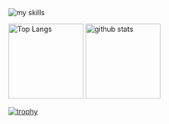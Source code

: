 <!-- ### Hi there 👋 -->

<!--
**KK56ken/KK56ken** is a ✨ _special_ ✨ repository because its `README.md` (this file) appears on your GitHub profile.

Here are some ideas to get you started:

- 🔭 I’m currently working on ...
- 🌱 I’m currently learning ...
- 👯 I’m looking to collaborate on ...
- 🤔 I’m looking for help with ...
- 💬 Ask me about ...
- 📫 How to reach me: ...
- 😄 Pronouns: ...
- ⚡ Fun fact: ...
-->
<img alt="my skills" src="https://skillicons.dev/icons?theme=light&perline=8&i=ts,js,html,css,nodejs,react,nextjs,vue,sass,webpack,firebase,vercel,netlify,aws,git,github,githubactions,figma,python,golang," />



<p align="left"> 
  <img alt="Top Langs" height="150px" src="https://github-readme-stats.vercel.app/api/top-langs/?username=KK56ken&layout=compact&show_icons=true" />
  <img alt="github stats" height="150px" src="https://github-readme-stats.vercel.app/api?username=KK56ken" />
</p>


[![trophy](https://github-profile-trophy.vercel.app/?username=tsuki-lab&margin-w=5)](https://github.com/KK56ken/)

